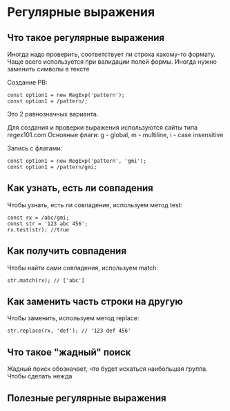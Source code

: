 # Регулярные выражения

## Что такое регулярные выражения
Иногда надо проверить, соответствует ли строка какому-то формату. Чаще всего используется при валидации полей формы. Иногда нужно заменить символы в тексте

Создание РВ:

    const option1 = new RegExp('pattern');
    const option1 = /pattern/;

Это 2 равнозначных варианта.

Для создания и проверки выражения используются сайты типа regex101.com
Основные флаги: g - global, m - multiline, i - case insensitive

Запись с флагами:

    const option1 = new RegExp('pattern', 'gmi');
    const option1 = /pattern/gmi;

## Как узнать, есть ли совпадения
Чтобы узнать, есть ли совпадение, используем метод test:

    const rx = /abc/gmi;
    const str = '123 abc 456';
    rx.test(str); //true



## Как получить совпадения
Чтобы найти сами совпадения, используем match: 

    str.match(rx); // ['abc']

## Как заменить часть строки на другую
Чтобы заменить, используем метод replace:

    str.replace(rx, 'def'); // '123 def 456'

## Что такое "жадный" поиск
Жадный поиск обозначает, что будет искаться наибольшая группа. Чтобы сделать нежда

## Полезные регулярные выражения